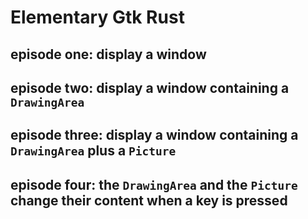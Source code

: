 # Elementary Gtk Rust

## episode one: display a window

## episode two: display a window containing a `DrawingArea`

## episode three: display a window containing a `DrawingArea` plus a `Picture`

## episode four: the `DrawingArea` and the `Picture` change their content when a key is pressed
